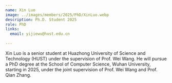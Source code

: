 ```yaml
---
name: Xin Luo
image: ../images/members/2025/PhD/XinLuo.webp
description: Ph.D. Student 2025
role: PhD
links:
  email: yijiewu@hust.edu.cn
  
---
```


Xin Luo is a senior student at Huazhong University of Science and Technology (HUST) under the supervision of Prof. Wei Wang. He will pursue a PhD degree at the School of Computer Science, Wuhan University, starting in 2025, under the joint supervision of Prof. Wei Wang and Prof. Qian Zhang.
